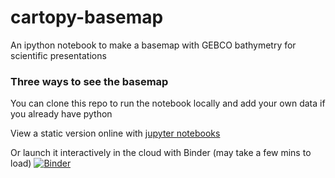 # cartopy-basemap
An ipython notebook to make a basemap with GEBCO bathymetry for scientific presentations
### Three ways to see the basemap
You can clone this repo to run the notebook locally and add your own data if you already have python

View a static version online with [jupyter notebooks](https://nbviewer.jupyter.org/github/callumrollo/cartopy-basemap/blob/e4017b47f151666206adc05a0b8583239d2d8666/cartopy_ex.ipynb) 

Or launch it interactively in the cloud with Binder (may take a few mins to load)
[![Binder](https://mybinder.org/badge_logo.svg)](https://mybinder.org/v2/gh/callumrollo/cartopy-basemap/e4017b47f151666206adc05a0b8583239d2d8666)
